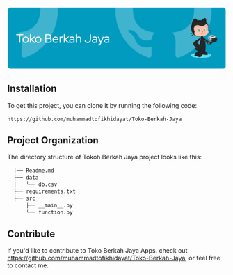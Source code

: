 ![Header](doc/header.png)

## Installation

To get this project, you can clone it by running the following code:

    https://github.com/muhammadtofikhidayat/Toko-Berkah-Jaya

## Project Organization

The directory structure of Tokoh Berkah Jaya project looks like this:

      |── Readme.md
      ├── data
      │   └── db.csv
      ├── requirements.txt
      ├── src
          ├── __main__.py
          └── function.py

## Contribute

If you'd like to contribute to Toko Berkah Jaya Apps, check out https://github.com/muhammadtofikhidayat/Toko-Berkah-Jaya, or feel free to contact me.
